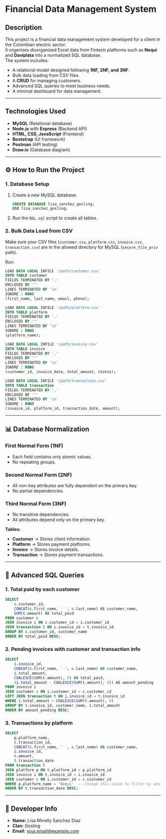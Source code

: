 # Financial Data Management System

##  Description
This project is a financial data management system developed for a client in the Colombian electric sector.  
It organizes disorganized Excel data from Fintech platforms such as **Nequi** and **Daviplata** into a normalized SQL database.  
The system includes:
- A relational model designed following **1NF, 2NF, and 3NF**.
- Bulk data loading from CSV files.
- A **CRUD** for managing customers.
- Advanced SQL queries to meet business needs.
- A minimal dashboard for data management.

---

## Technologies Used
- **MySQL** (Relational database)
- **Node.js** with **Express** (Backend API)
- **HTML, CSS, JavaScript** (Frontend)
- **Bootstrap** (UI framework)
- **Postman** (API testing)
- **Draw.io** (Database diagram)

---

## ⚙️ How to Run the Project

### 1. Database Setup
1. Create a new MySQL database:
   ```sql
   CREATE DATABASE lisa_sanchez_gosling;
   USE lisa_sanchez_gosling;
   ```
2. Run the `DDL.sql` script to create all tables.

### 2. Bulk Data Load from CSV
Make sure your CSV files (`customer.csv`, `platform.csv`, `invoice.csv`, `transaction.csv`) are in the allowed directory for MySQL (`secure_file_priv` path).  

Run:
```sql
LOAD DATA LOCAL INFILE '/path/customer.csv'
INTO TABLE customer
FIELDS TERMINATED BY ',' 
ENCLOSED BY '"'
LINES TERMINATED BY '\n'
IGNORE 1 ROWS
(first_name, last_name, email, phone);

LOAD DATA LOCAL INFILE '/path/platform.csv'
INTO TABLE platform
FIELDS TERMINATED BY ',' 
ENCLOSED BY '"'
LINES TERMINATED BY '\n'
IGNORE 1 ROWS
(platform_name);

LOAD DATA LOCAL INFILE '/path/invoice.csv'
INTO TABLE invoice
FIELDS TERMINATED BY ',' 
ENCLOSED BY '"'
LINES TERMINATED BY '\n'
IGNORE 1 ROWS
(customer_id, invoice_date, total_amount, status);

LOAD DATA LOCAL INFILE '/path/transaction.csv'
INTO TABLE transaction
FIELDS TERMINATED BY ',' 
ENCLOSED BY '"'
LINES TERMINATED BY '\n'
IGNORE 1 ROWS
(invoice_id, platform_id, transaction_date, amount);
```

---

## 📊 Database Normalization

### First Normal Form (1NF)
- Each field contains only atomic values.
- No repeating groups.

### Second Normal Form (2NF)
- All non-key attributes are fully dependent on the primary key.
- No partial dependencies.

### Third Normal Form (3NF)
- No transitive dependencies.
- All attributes depend only on the primary key.

**Tables:**
- **Customer** → Stores client information.
- **Platform** → Stores payment platforms.
- **Invoice** → Stores invoice details.
- **Transaction** → Stores payment transactions.

---

## 📌 Advanced SQL Queries

### 1. Total paid by each customer
```sql
SELECT 
    c.customer_id,
    CONCAT(c.first_name, ' ', c.last_name) AS customer_name,
    SUM(t.amount) AS total_paid
FROM customer c
JOIN invoice i ON c.customer_id = i.customer_id
JOIN transaction t ON i.invoice_id = t.invoice_id
GROUP BY c.customer_id, customer_name
ORDER BY total_paid DESC;
```

### 2. Pending invoices with customer and transaction info
```sql
SELECT 
    i.invoice_id,
    CONCAT(c.first_name, ' ', c.last_name) AS customer_name,
    i.total_amount,
    COALESCE(SUM(t.amount), 0) AS total_paid,
    (i.total_amount - COALESCE(SUM(t.amount), 0)) AS amount_pending
FROM invoice i
JOIN customer c ON i.customer_id = c.customer_id
LEFT JOIN transaction t ON i.invoice_id = t.invoice_id
WHERE i.total_amount > COALESCE(SUM(t.amount), 0)
GROUP BY i.invoice_id, customer_name, i.total_amount
ORDER BY amount_pending DESC;
```

### 3. Transactions by platform
```sql
SELECT 
    p.platform_name,
    t.transaction_id,
    CONCAT(c.first_name, ' ', c.last_name) AS customer_name,
    i.invoice_id,
    t.amount,
    t.transaction_date
FROM transaction t
JOIN platform p ON t.platform_id = p.platform_id
JOIN invoice i ON t.invoice_id = i.invoice_id
JOIN customer c ON i.customer_id = c.customer_id
WHERE p.platform_name = 'Nequi'  -- Change this value to filter by another platform
ORDER BY t.transaction_date DESC;
```

---

## 👤 Developer Info
- **Name:** Lisa Minelly Sanchez Diaz
- **Clan:** Gosling
- **Email:** your.email@example.com
